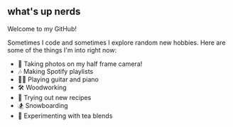 ## what's up nerds

<!--
**tiffkwin/tiffkwin** is a ✨ _special_ ✨ repository because its `README.md` (this file) appears on your GitHub profile.
-->
Welcome to my GitHub!

Sometimes I code and sometimes I explore random new hobbies. Here are some of the things I'm into right now:
- 📸 Taking photos on my half frame camera!
- 🎶 Making Spotify playlists
- 🎸🎹 Playing guitar and piano
- 🛠 Woodworking
- 🥘 Trying out new recipes
- 🏂 Snowboarding
- 🍵 Experimenting with tea blends
